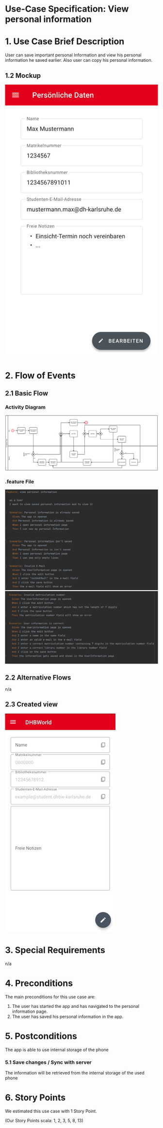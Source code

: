 # Use-Case Specification: View personal information

# 1. Use Case Brief Description
User can save important personal Information and view his personal information he saved earlier. Also user can copy his personal information.

## 1.2 Mockup 
![Mockup Peronalinformation](https://raw.githubusercontent.com/inFumumVerti/DHBWorld-Docu/main/Screenshots/screenshot_personalinformation1.svg)

# 2. Flow of Events

## 2.1 Basic Flow

### Activity Diagram
![Activity Diagram](https://raw.githubusercontent.com/inFumumVerti/DHBWorld-Docu/main/Use%20Cases/uc_personalinformation.svg)

### .feature File
![.feature file](https://github.com/inFumumVerti/DHBWorld-Docu/blob/useCases/Feature%20files/Featurefile%20viewPersonalInformation1.png) 
![](https://github.com/inFumumVerti/DHBWorld-Docu/blob/useCases/Feature%20files/Featurefile%20viewPersonalInformation2.png)

## 2.2 Alternative Flows
n/a

## 2.3 Created view
![Screenshot](https://github.com/inFumumVerti/DHBWorld-Docu/blob/useCases/Screenshots/screenshot_personalInformation.png)

# 3. Special Requirements
n/a

# 4. Preconditions
The main preconditions for this use case are:

 1. The user has started the app and has navigated to the personal information page.
 2. The user has saved his personal information in the app.

# 5. Postconditions
The app is able to use internal storage of the phone

### 5.1 Save changes / Sync with server
The information will be retrieved from the internal storage of the used phone

# 6. Story Points
We estimated this use case with 1 Story Point.

(Our Story Points scala: 1, 2, 3, 5, 8, 13)
